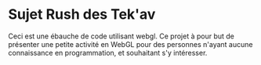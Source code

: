 Sujet Rush des Tek'av
====================================

Ceci est une ébauche de code utilisant webgl.
Ce projet à pour but de présenter une petite activité en WebGL pour des personnes n'ayant aucune connaissance en programmation,
et souhaitant s'y intéresser.
